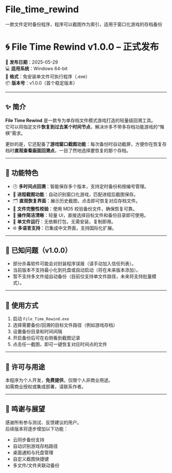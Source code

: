 # File_time_rewind
一款文件定时备份程序，程序可以截图作为索引，适用于窗口化游戏的存档备份

# 🌀 File Time Rewind v1.0.0 – 正式发布

📅 **发布日期**：2025-05-29  
💻 **适用系统**：Windows 64-bit  
🧩 **格式**：免安装单文件可执行程序（.exe）  
📦 **版本号**：v1.0.0（首个稳定版本）

---

## ✨ 简介

**File Time Rewind** 是一款专为单存档文件模式游戏打造的轻量级回溯工具。  
它可以将指定文件**恢复到过去某个时间节点**，解决许多不带多存档功能游戏的“悔棋”需求。

更妙的是，它还配备了**游戏窗口截图功能**：每次备份时自动截屏，方便你在恢复存档时**直观查看画面回溯点**，一目了然地选择要恢复的那个存档。

---

## 🚀 功能特色

- 🕒 **多时间点回溯**：智能保存多个版本，支持定时备份和按编号管理。
- 📸 **进程截图功能**：自动识别窗口化游戏，匹配进程后截图保存。
- 🗂️ **直观恢复界面**：展示历史截图，点击即可恢复对应存档文件。
- 💾 **文件完整性校验**：使用 MD5 校验备份文件，确保恢复可靠。
- 🔧 **操作简洁清晰**：轻量 UI，直接选择目标文件和备份目录即可使用。
- 🧱 **单文件运行**：无依赖打包，无需安装，复制即用。
- 🌐 **多语言支持**：已集成中文界面，支持国际化扩展。

---

## 🐞 已知问题（v1.0.0）

- 部分杀毒软件可能会对封装程序误报（请手动加入信任列表）。
- 当前版本不支持最小化到托盘或自动启动（将在未来版本添加）。
- 暂不支持多文件组自动备份（目前仅支持单文件路径，未来将支持批量模式）。

---

## 📁 使用方式

1. 启动 `File_Time_Rewind.exe`
2. 选择需要备份/回溯的目标文件路径（例如游戏存档）
3. 设置备份目录和时间间隔
4. 开启备份后可在右侧看到截图记录
5. 点击任一截图，即可一键恢复对应时间点的文件

---

## 📄 许可与用途

本程序为个人开发，**免费提供**，仅限个人非商业用途。  
如需商业授权或集成部署，请联系作者。

---

## 🧡 鸣谢与展望

感谢所有参与测试、反馈建议的用户。  
后续版本将逐步增加以下功能：

- 云同步备份支持  
- 自动识别游戏存档路径  
- 桌面通知与托盘管理  
- 自定义截图快捷键  
- 多文件/文件夹联动备份
